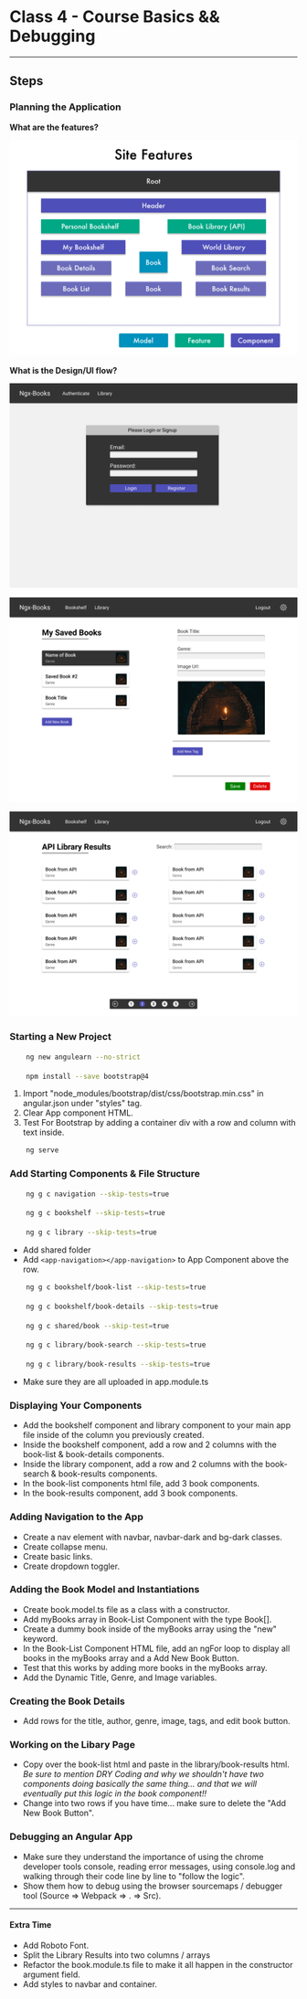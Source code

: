# Class 4 - Course Basics && Debugging

---

## Steps

### Planning the Application

**What are the features?**

![Site Features](./SiteFeatures.png)

**What is the Design/UI flow?**

![AuthDesign](./AuthDesign.png)

![BookshelfDesign](./BookshelfDesign.png)

![LibraryDesign](./LibraryDesign.png)

### Starting a New Project

```zsh
    ng new angulearn --no-strict

    npm install --save bootstrap@4
```

1. Import "node_modules/bootstrap/dist/css/bootstrap.min.css" in angular.json under "styles" tag.
2. Clear App component HTML.
3. Test For Bootstrap by adding a container div with a row and column with text inside.

```zsh
    ng serve
```

### Add Starting Components & File Structure

```zsh
    ng g c navigation --skip-tests=true

    ng g c bookshelf --skip-tests=true

    ng g c library --skip-tests=true
```

- Add shared folder
- Add `<app-navigation></app-navigation>` to App Component above the row.

```zsh
    ng g c bookshelf/book-list --skip-tests=true

    ng g c bookshelf/book-details --skip-tests=true

    ng g c shared/book --skip-test=true

    ng g c library/book-search --skip-tests=true

    ng g c library/book-results --skip-tests=true
```

- Make sure they are all uploaded in app.module.ts

### Displaying Your Components

- Add the bookshelf component and library component to your main app file inside of the column you previously created.
- Inside the bookshelf component, add a row and 2 columns with the book-list & book-details components.
- Inside the library component, add a row and 2 columns with the book-search & book-results components.
- In the book-list components html file, add 3 book components.
- In the book-results component, add 3 book components.

### Adding Navigation to the App

- Create a nav element with navbar, navbar-dark and bg-dark classes.
- Create collapse menu.
- Create basic links.
- Create dropdown toggler.

### Adding the Book Model and Instantiations

- Create book.model.ts file as a class with a constructor.
- Add myBooks array in Book-List Component with the type Book[].
- Create a dummy book inside of the myBooks array using the "new" keyword.
- In the Book-List Component HTML file, add an ngFor loop to display all books in the myBooks array and a Add New Book Button.
- Test that this works by adding more books in the myBooks array.
- Add the Dynamic Title, Genre, and Image variables.

### Creating the Book Details

- Add rows for the title, author, genre, image, tags, and edit book button.

### Working on the Libary Page

- Copy over the book-list html and paste in the library/book-results html. _Be sure to mention DRY Coding and why we shouldn't have two components doing basically the same thing... and that we will eventually put this logic in the book component!!_
- Change into two rows if you have time... make sure to delete the "Add New Book Button".

### Debugging an Angular App

- Make sure they understand the importance of using the chrome developer tools console, reading error messages, using console.log and walking through their code line by line to "follow the logic".
- Show them how to debug using the browser sourcemaps / debugger tool (Source => Webpack => . => Src).

---

#### Extra Time

- Add Roboto Font.
- Split the Library Results into two columns / arrays
- Refactor the book.module.ts file to make it all happen in the constructor argument field.
- Add styles to navbar and container.

